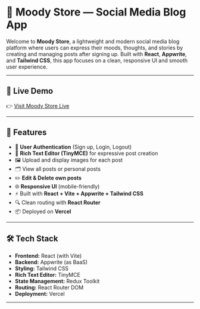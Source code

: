 # 🌟 Moody Store — Social Media Blog App

Welcome to **Moody Store**, a lightweight and modern social media blog platform where users can express their moods, thoughts, and stories by creating and managing posts after signing up. Built with **React**, **Appwrite**, and **Tailwind CSS**, this app focuses on a clean, responsive UI and smooth user experience.

---

## 🚀 Live Demo

👉 [Visit Moody Store Live](https://social-media-blog-1idbpovov-shubhra7s-projects.vercel.app)

---

## 📌 Features

- 🔐 **User Authentication** (Sign up, Login, Logout)
- 📝 **Rich Text Editor (TinyMCE)** for expressive post creation
- 🖼️ Upload and display images for each post
- 🗂️ View all posts or personal posts
- ✏️ **Edit & Delete own posts**
- 🌐 **Responsive UI** (mobile-friendly)
- ⚡ Built with **React + Vite + Appwrite + Tailwind CSS**
- 🔍 Clean routing with **React Router**
- 📦 Deployed on **Vercel**

---

## 🛠️ Tech Stack

- **Frontend:** React (with Vite)
- **Backend:** Appwrite (as BaaS)
- **Styling:** Tailwind CSS
- **Rich Text Editor:** TinyMCE
- **State Management:** Redux Toolkit
- **Routing:** React Router DOM
- **Deployment:** Vercel

---

